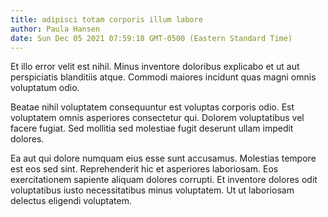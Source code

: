 ```yaml
---
title: adipisci totam corporis illum labore
author: Paula Hansen
date: Sun Dec 05 2021 07:59:18 GMT-0500 (Eastern Standard Time)
---
```

Et illo error velit est nihil. Minus inventore doloribus explicabo et ut aut perspiciatis blanditiis atque. Commodi maiores incidunt quas magni omnis voluptatum odio.

 Beatae nihil voluptatem consequuntur est voluptas corporis odio. Est voluptatem omnis asperiores consectetur qui. Dolorem voluptatibus vel facere fugiat. Sed mollitia sed molestiae fugit deserunt ullam impedit dolores.

 Ea aut qui dolore numquam eius esse sunt accusamus. Molestias tempore est eos sed sint. Reprehenderit hic et asperiores laboriosam. Eos exercitationem sapiente aliquam dolores corrupti. Et inventore dolores odit voluptatibus iusto necessitatibus minus voluptatem. Ut ut laboriosam delectus eligendi voluptatem.